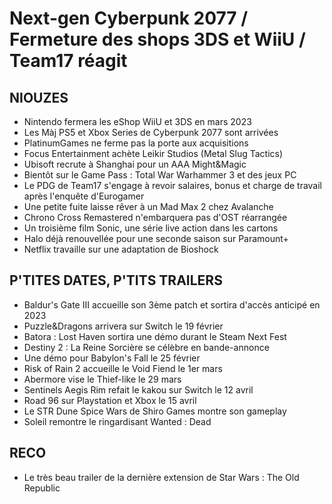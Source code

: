 # Next-gen Cyberpunk 2077 / Fermeture des shops 3DS et WiiU / Team17 réagit

## NIOUZES

- Nintendo fermera les eShop WiiU et 3DS en mars 2023
- Les Màj PS5 et Xbox Series de Cyberpunk 2077 sont arrivées
- PlatinumGames ne ferme pas la porte aux acquisitions
- Focus Entertainment achète Leikir Studios (Metal Slug Tactics)
- Ubisoft recrute à Shanghai pour un AAA Might&Magic
- Bientôt sur le Game Pass : Total War Warhammer 3 et des jeux PC
- Le PDG de Team17 s'engage à revoir salaires, bonus et charge de travail après l'enquête d'Eurogamer
- Une petite fuite laisse rêver à un Mad Max 2 chez Avalanche
- Chrono Cross Remastered n'embarquera pas d'OST réarrangée
- Un troisième film Sonic, une série live action dans les cartons
- Halo déjà renouvellée pour une seconde saison sur Paramount+
- Netflix travaille sur une adaptation de Bioshock

## P'TITES DATES, P'TITS TRAILERS

- Baldur's Gate III accueille son 3ème patch et sortira d'accès anticipé en 2023
- Puzzle&Dragons arrivera sur Switch le 19 février
- Batora : Lost Haven sortira une démo durant le Steam Next Fest
- Destiny 2 : La Reine Sorcière se célèbre en bande-annonce
- Une démo pour Babylon's Fall le 25 février
- Risk of Rain 2 accueille le Void Fiend le 1er mars
- Abermore vise le Thief-like le 29 mars
- Sentinels Aegis Rim refait le kakou sur Switch le 12 avril
- Road 96 sur Playstation et Xbox le 15 avril
- Le STR Dune Spice Wars de Shiro Games montre son gameplay
- Soleil remontre le ringardisant Wanted : Dead

## RECO

- Le très beau trailer de la dernière extension de Star Wars : The Old Republic
